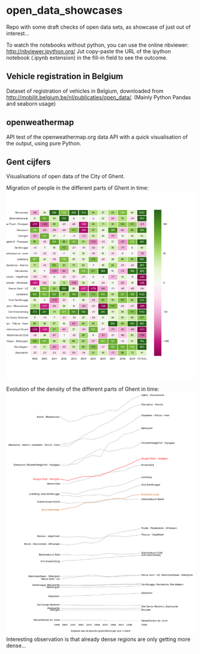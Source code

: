 # open_data_showcases
Repo with some draft checks of open data sets, as showcase of just out of interest...

To watch the notebooks without python, you can use the online nbviewer: http://nbviewer.ipython.org/
Jut copy-paste the URL of the ipython notebook (.ipynb extension) in the fill-in field to see the outcome.

## Vehicle registration in Belgium

Dataset of registration of vehicles in Belgium, downloaded from
http://mobilit.belgium.be/nl/publicaties/open_data/.
(Mainly Python Pandas and seaborn usage)

## openweathermap

API test of the openweathermap.org data API with a quick visualisation of the output, using pure Python.


## Gent cijfers
Visualisations of open data of the City of Ghent.

Migration of people in the different parts of Ghent in time:
![migration in time](./gent_cijfers/wijkmigratie_gent.png)

Evolution of the density of the different parts of Ghent in time:
![migration in time](./gent_cijfers/dichtheid_gent.png)
Interesting observation is that already dense regions are only getting more dense...
